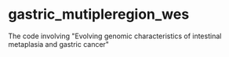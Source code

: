 # gastric_mutipleregion_wes
The code involving "Evolving genomic characteristics of intestinal metaplasia and gastric cancer"
